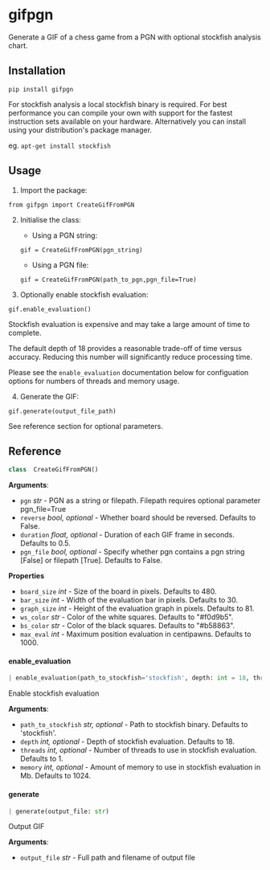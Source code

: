 # gifpgn
Generate a GIF of a chess game from a PGN with optional stockfish analysis chart.
## Installation
 ``pip install gifpgn``

For stockfish analysis a local stockfish binary is required.
For best performance you can compile your own with support for the fastest instruction sets available on your hardware. Alternatively you can install using your distribution's package manager.

eg. ``apt-get install stockfish``

## Usage
1. Import the package:

``from gifpgn import CreateGifFromPGN``

2. Initialise the class:
	- Using a PGN string:
  
	``gif = CreateGifFromPGN(pgn_string)``
  
	- Using a PGN file:
  
	``gif = CreateGifFromPGN(path_to_pgn,pgn_file=True)``

3. Optionally enable stockfish evaluation:

``gif.enable_evaluation()``

Stockfish evaluation is expensive and may take a large amount of time to complete.

The default depth of 18 provides a reasonable trade-off of time versus accuracy. Reducing this number will significantly reduce processing time.

Please see the `enable_evaluation` documentation below for configuation options for numbers of threads and memory usage.

4. Generate the GIF:

``gif.generate(output_file_path)``

See reference section for optional parameters.

## Reference
```python
class  CreateGifFromPGN()
```
**Arguments**:
-  `pgn`  _str_ - PGN as a string or filepath. Filepath requires optional parameter pgn_file=True
-  `reverse`  _bool, optional_ - Whether board should be reversed. Defaults to False.
-  `duration`  _float, optional_ - Duration of each GIF frame in seconds. Defaults to 0.5.
-  `pgn_file`  _bool, optional_ - Specify whether pgn contains a pgn string [False] or filepath [True]. Defaults to False.

**Properties**
- `board_size` _int_ - Size of the board in pixels. Defaults to 480.
- `bar_size` _int_ - Width of the evaluation bar in pixels. Defaults to 30.
- `graph_size` _int_ - Height of the evaluation graph in pixels. Defaults to 81.
- `ws_color` _str_ - Color of the white squares. Defaults to "#f0d9b5".
- `bs_color` _str_ - Color of the black squares. Defaults to "#b58863".
- `max_eval` _int_ - Maximum position evaluation in centipawns. Defaults to 1000.

#### enable\_evaluation
```python
| enable_evaluation(path_to_stockfish='stockfish', depth: int = 18, threads: int = 1, memory: int = 1024)
```
Enable stockfish evaluation

**Arguments**:
-  `path_to_stockfish`  _str, optional_ - Path to stockfish binary. Defaults to 'stockfish'.
-  `depth`  _int, optional_ - Depth of stockfish evaluation. Defaults to 18.
-  `threads`  _int, optional_ - Number of threads to use in stockfish evaluation. Defaults to 1.
-  `memory`  _int, optional_ - Amount of memory to use in stockfish evaluation in Mb. Defaults to 1024.

#### generate
```python
| generate(output_file: str)
```
Output GIF

**Arguments**:
-  `output_file`  _str_ - Full path and filename of output file
